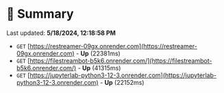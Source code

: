 # 📖 Summary
Last updated: **5/18/2024, 12:18:58 PM**

- `GET` [https://restreamer-09gx.onrender.com](https://restreamer-09gx.onrender.com) - **Up** (22381ms)
- `GET` [https://filestreambot-b5k6.onrender.com/](https://filestreambot-b5k6.onrender.com/) - **Up** (41315ms)
- `GET` [https://jupyterlab-python3-12-3.onrender.com](https://jupyterlab-python3-12-3.onrender.com) - **Up** (22152ms)
